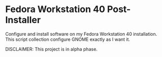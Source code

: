 # Fedora Workstation 40 Post-Installer

Configure and install software on my Fedora Workstation 40 installation.
This script collection configure GNOME exactly as I want it.

DISCLAIMER: This project is in alpha phase.
